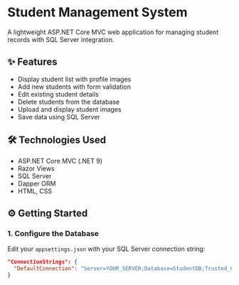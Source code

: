 # Student Management System

A lightweight ASP.NET Core MVC web application for managing student records with SQL Server integration.

## ✨ Features

* Display student list with profile images
* Add new students with form validation
* Edit existing student details
* Delete students from the database
* Upload and display student images
* Save data using SQL Server

## 🛠 Technologies Used

* ASP.NET Core MVC (.NET 9)
* Razor Views
* SQL Server
* Dapper ORM
* HTML, CSS

## ⚙️ Getting Started

### 1. Configure the Database

Edit your `appsettings.json` with your SQL Server connection string:

```json
"ConnectionStrings": {
  "DefaultConnection": "Server=YOUR_SERVER;Database=StudentDB;Trusted_Connection=True;"
}
```
